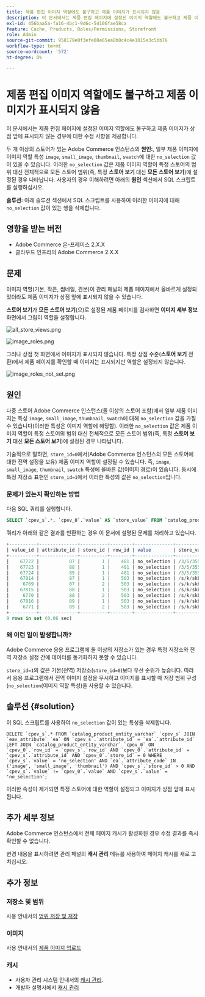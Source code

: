 ```yaml
---
title: 제품 편집 이미지 역할에도 불구하고 제품 이미지가 표시되지 않음
description: 이 문서에서는 제품 편집 페이지에 설정된 이미지 역할에도 불구하고 제품 이미지가 상점 앞에 표시되지 않는 경우에 대한 수정 사항을 제공합니다.
exl-id: 456baa5a-fa16-4bc1-9d6c-54106fae58ca
feature: Cache, Products, Roles/Permissions, Storefront
role: Admin
source-git-commit: 958179e0f3efe08e65ea8b0c4c4e1015e3c5bb76
workflow-type: tm+mt
source-wordcount: '572'
ht-degree: 0%

---
```


# 제품 편집 이미지 역할에도 불구하고 제품 이미지가 표시되지 않음

이 문서에서는 제품 편집 페이지에 설정된 이미지 역할에도 불구하고 제품 이미지가 상점 앞에 표시되지 않는 경우에 대한 수정 사항을 제공합니다.

두 개 이상의 스토어가 있는 Adobe Commerce 인스턴스의 **원인:**, 일부 제품 이미지에 이미지 역할 특성 `image`, `small_image`, `thumbnail`, `swatch`에 대한 `no_selection` 값이 있을 수 있습니다. 이러한 `no_selection` 값은 제품 이미지 역할이 특정 스토어의 범위 대신 전체적으로 모든 스토어 범위(즉, 특정 **스토어 보기** 대신 **모든 스토어 보기**)에 설정된 경우 나타납니다. 사용자의 경우 이해하려면 아래의 **원인** 섹션에서 SQL 스크립트를 실행하십시오.

**솔루션:** 아래 솔루션 섹션에서 SQL 스크립트를 사용하여 이러한 이미지에 대해 `no_selection` 값이 있는 행을 삭제합니다.

## 영향을 받는 버전

* Adobe Commerce 온-프레미스 2.X.X
* 클라우드 인프라의 Adobe Commerce 2.X.X

## 문제

이미지 역할(기본, 작은, 썸네일, 견본)이 관리 패널의 제품 페이지에서 올바르게 설정되었더라도 제품 이미지가 상점 앞에 표시되지 않을 수 있습니다.

**스토어 보기**&#x200B;가 **모든 스토어 보기**(으)로 설정된 제품 페이지를 검사하면 **이미지 세부 정보** 화면에서 그림이 역할을 설정합니다.

![all_store_views.png](assets/all_store_views.png)

![image_roles.png](assets/image_roles.png)

그러나 상점 첫 화면에서 이미지가 표시되지 않습니다. 특정 상점 수준(**스토어 보기** 전환)에서 제품 페이지를 확인할 때 이미지는 표시되지만 역할은 설정되지 않습니다.

![image_roles_not_set.png](assets/image_roles_not_set.png)

## 원인

다중 스토어 Adobe Commerce 인스턴스(둘 이상의 스토어 포함)에서 일부 제품 이미지는 특성 `image`, `small_image`, `thumbnail`, `swatch`에 대해 `no_selection` 값을 가질 수 있습니다(이러한 특성은 이미지 역할에 해당함). 이러한 `no_selection` 값은 제품 이미지 역할이 특정 스토어의 범위 대신 전체적으로 모든 스토어 범위(즉, 특정 **스토어 보기** 대신 **모든 스토어 보기**)에 설정된 경우 나타납니다.

기술적으로 말하면, `store_id=0`에서(Adobe Commerce 인스턴스의 모든 스토어에 대한 전역 설정을 보유) 제품 이미지 역할이 설정될 수 있습니다. 즉, `image`, `small_image`, `thumbnail`, `swatch` 특성에 올바른 값(이미지 경로)이 있습니다. 동시에 특정 저장소 표현인 `store_id=1`에서 이러한 특성의 값은 `no_selection`입니다.

### 문제가 있는지 확인하는 방법

다음 SQL 쿼리를 실행합니다.

```sql
SELECT `cpev_s`.*, `cpev_0`.`value` AS `store_value` FROM `catalog_product_entity_varchar` `cpev_s` JOIN `eav_attribute` `ea` ON `cpev_s`.`attribute_id` = `ea`.`attribute_id` LEFT JOIN `catalog_product_entity_varchar` `cpev_0` ON `cpev_0`.`row_id` = `cpev_s`.`row_id` AND `cpev_0`.`attribute_id` = `cpev_s`.`attribute_id` AND `cpev_0`.`store_id` = 0 WHERE `cpev_s`.`value` = 'no_selection' AND `ea`.`attribute_code` IN ('image', 'small_image', 'thumbnail') AND `cpev_s`.`store_id` > 0 AND `cpev_s`.`value` != `cpev_0`.`value` AND `cpev_s`.`value` = 'no_selection';
```

쿼리가 아래와 같은 결과를 반환하는 경우 이 문서에 설명된 문제를 처리하고 있습니다.

```sql
+----------+--------------+----------+--------+--------------+----------------------------+
| value_id | attribute_id | store_id | row_id | value        | store_value                |
+----------+--------------+----------+--------+--------------+----------------------------+
|    67722 |           87 |        1 |    481 | no_selection | /3/5/355sss1_main.jpg      |
|    67723 |           88 |        1 |    481 | no_selection | /3/5/355sss1_main.jpg      |
|    67724 |           89 |        1 |    481 | no_selection | /3/5/355sss1_main.jpg      |
|    67814 |           87 |        1 |    503 | no_selection | /s/k/skb2031_main.jpg      |
|     6769 |           87 |        2 |    503 | no_selection | /s/k/skb2031_main.jpg      |
|    67815 |           88 |        1 |    503 | no_selection | /s/k/skb2031_main.jpg      |
|     6770 |           88 |        2 |    503 | no_selection | /s/k/skb2031_main.jpg      |
|    67816 |           89 |        1 |    503 | no_selection | /s/k/skb2031_main.jpg      |
|     6771 |           89 |        2 |    503 | no_selection | /s/k/skb2031_main.jpg      |
+----------+--------------+----------+--------+--------------+----------------------------+
9 rows in set (0.06 sec)
```

### 왜 이런 일이 발생합니까?

Adobe Commerce 응용 프로그램에 둘 이상의 저장소가 있는 경우 특정 저장소와 전역 저장소 설정 간에 데이터를 동기화하지 못할 수 있습니다.

`store_id=1`의 값은 기본(전역) 저장소(`store_id=0`)보다 우선 순위가 높습니다. 따라서 응용 프로그램에서 전역 이미지 설정을 무시하고 이미지를 표시할 때 저장 범위 구성(`no_selection`(이미지 역할 특성)을 사용할 수 있습니다.

## 솔루션 {#solution}

이 SQL 스크립트를 사용하여 `no_selection` 값이 있는 특성을 삭제합니다.

```
DELETE `cpev_s`.* FROM `catalog_product_entity_varchar` `cpev_s` JOIN `eav_attribute` `ea` ON `cpev_s`.`attribute_id` = `ea`.`attribute_id` LEFT JOIN `catalog_product_entity_varchar` `cpev_0` ON `cpev_0`.`row_id` = `cpev_s`.`row_id` AND `cpev_0`.`attribute_id` = `cpev_s`.`attribute_id` AND `cpev_0`.`store_id` = 0 WHERE `cpev_s`.`value` = 'no_selection' AND `ea`.`attribute_code` IN ('image', 'small_image', 'thumbnail') AND `cpev_s`.`store_id` > 0 AND `cpev_s`.`value` != `cpev_0`.`value` AND `cpev_s`.`value` = 'no_selection';
```

이러한 속성이 제거되면 특정 스토어에 대한 역할이 설정되고 이미지가 상점 앞에 표시됩니다.

## 추가 세부 정보

Adobe Commerce 인스턴스에서 전체 페이지 캐시가 활성화된 경우 수정 결과를 즉시 확인할 수 없습니다.

변경 내용을 표시하려면 관리 패널의 **캐시 관리** 메뉴를 사용하여 페이지 캐시를 새로 고치십시오.

## 추가 정보

### 저장소 및 범위

사용 안내서의 [범위 저장 및 저장](/docs/commerce-admin/stores-sales/site-store/stores.html)

### 이미지

사용 안내서의 [제품 이미지 업로드](/docs/commerce-admin/catalog/products/digital-assets/product-image.html#upload-an-image)

### 캐시

* 사용자 관리 시스템 안내서의 [캐시 관리](/docs/commerce-admin/systems/tools/cache-management.html).
* 개발자 설명서에서 [캐시 관리](/docs/commerce-operations/configuration-guide/cli/manage-cache.html)